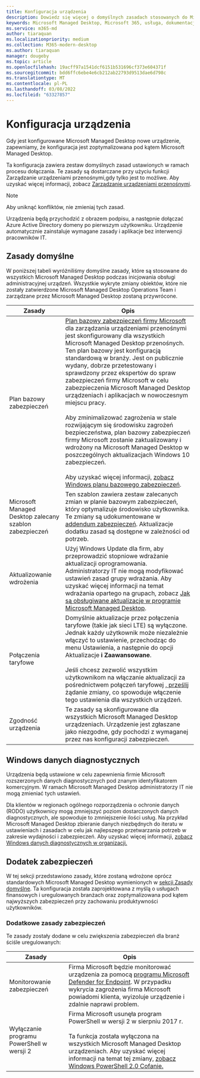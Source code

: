 ```yaml
---
title: Konfiguracja urządzenia
description: Dowiedz się więcej o domyślnych zasadach stosowanych do Microsoft Managed Desktop urządzeniach.
keywords: Microsoft Managed Desktop, Microsoft 365, usługa, dokumentacja
ms.service: m365-md
author: tiaraquan
ms.localizationpriority: medium
ms.collection: M365-modern-desktop
ms.author: tiaraquan
manager: dougeby
ms.topic: article
ms.openlocfilehash: 19acff97a1541dcf6151b531696cf373e604371f
ms.sourcegitcommit: bdd6ffc6ebe4e6cb212ab22793d9513dae6d798c
ms.translationtype: MT
ms.contentlocale: pl-PL
ms.lasthandoff: 03/08/2022
ms.locfileid: "63327857"
---
```

# <a name="device-configuration"></a>Konfiguracja urządzenia

<!--This topic is the target for a "Learn more" link in the Enterprise Agreement (aka.ms/dev-config); do not delete.-->

<!-- Device configuration and Security Addendum-->

Gdy jest konfigurowane Microsoft Managed Desktop nowe urządzenie, zapewniamy, że konfiguracja jest zoptymalizowana pod kątem Microsoft Managed Desktop.

Ta konfiguracja zawiera zestaw domyślnych zasad ustawionych w ramach procesu dołączania. Te zasady są dostarczane przy użyciu funkcji Zarządzanie urządzeniami przenośnymi,gdy tylko jest to możliwe. Aby uzyskać więcej informacji, zobacz [Zarządzanie urządzeniami przenośnymi](/windows/client-management/mdm/).

>[!NOTE]
>Aby uniknąć konfliktów, nie zmieniaj tych zasad.

Urządzenia będą przychodzić z obrazem podpisu, a następnie dołączać Azure Active Directory domeny po pierwszym użytkowniku. Urządzenie automatycznie zainstaluje wymagane zasady i aplikacje bez interwencji pracowników IT.

## <a name="default-policies"></a>Zasady domyślne

W poniższej tabeli wyróżniliśmy domyślne zasady, które są stosowane do wszystkich Microsoft Managed Desktop podczas inicjowania obsługi administracyjnej urządzeń. Wszystkie wykryte zmiany obiektów, które nie zostały zatwierdzone Microsoft Managed Desktop Operations Team i zarządzane przez Microsoft Managed Desktop zostaną przywrócone.

| Zasady | Opis
| ----- | ----- |
| Plan bazowy zabezpieczeń | [Plan bazowy zabezpieczeń firmy Microsoft](/windows/device-security/windows-security-baselines) dla zarządzania urządzeniami przenośnymi jest skonfigurowany dla wszystkich Microsoft Managed Desktop przenośnych. Ten plan bazowy jest konfiguracją standardową w branży. Jest on publicznie wydany, dobrze przetestowany i sprawdzony przez ekspertów do spraw zabezpieczeń firmy Microsoft w celu zabezpieczenia Microsoft Managed Desktop urządzeniach i aplikacjach w nowoczesnym miejscu pracy. <br><br>Aby zminimalizować zagrożenia w stale rozwijającym się środowisku zagrożeń bezpieczeństwa, plan bazowy zabezpieczeń firmy Microsoft zostanie zaktualizowany i wdrożony na Microsoft Managed Desktop w poszczególnych aktualizacjach Windows 10 zabezpieczeń.<br><br>Aby uzyskać więcej informacji, [zobacz Windows planu bazowego zabezpieczeń](/windows/security/threat-protection/windows-security-baselines).
| Microsoft Managed Desktop zalecany szablon zabezpieczeń | Ten szablon zawiera zestaw zalecanych zmian w planie bazowym zabezpieczeń, który optymalizuje środowisko użytkownika. Te zmiany są udokumentowane w [addendum zabezpieczeń](#security-addendum). Aktualizacje dodatku zasad są dostępne w zależności od potrzeb.  
| Aktualizowanie wdrożenia | Użyj Windows Update dla firm, aby przeprowadzić stopniowe wdrażanie aktualizacji oprogramowania. Administratorzy IT nie mogą modyfikować ustawień zasad grupy wdrażania. Aby uzyskać więcej informacji na temat wdrażania opartego na grupach, zobacz [Jak są obsługiwane aktualizacje w programie Microsoft Managed Desktop](updates.md).
| Połączenia taryfowe | Domyślnie aktualizacje przez połączenia taryfowe (takie jak sieci LTE) są wyłączone. Jednak każdy użytkownik może niezależnie włączyć to ustawienie, przechodząc do menu Ustawienia, a następnie do opcji Aktualizacje **i Zaawansowane**. <br><br>Jeśli chcesz zezwolić wszystkim użytkownikom na włączanie aktualizacji za pośrednictwem połączeń taryfowej [, prześlij](../working-with-managed-desktop/admin-support.md) żądanie zmiany, co spowoduje włączenie tego ustawienia dla wszystkich urządzeń.
| Zgodność urządzenia | Te zasady są skonfigurowane dla wszystkich Microsoft Managed Desktop urządzeniach. Urządzenie jest zgłaszane jako niezgodne, gdy pochodzi z wymaganej przez nas konfiguracji zabezpieczeń.

## <a name="windows-diagnostic-data"></a>Windows danych diagnostycznych

 Urządzenia będą ustawione w celu zapewnienia firmie Microsoft rozszerzonych danych diagnostycznych pod znanym identyfikatorem komercyjnym. W ramach Microsoft Managed Desktop administratorzy IT nie mogą zmieniać tych ustawień.

Dla klientów w regionach ogólnego rozporządzenia o ochronie danych (RODO) użytkownicy mogą zmniejszyć poziom dostarczonych danych diagnostycznych, ale spowoduje to zmniejszenie ilości usług. Na przykład Microsoft Managed Desktop zbieranie danych niezbędnych do iteratu w ustawieniach i zasadach w celu jak najlepszego przetwarzania potrzeb w zakresie wydajności i zabezpieczeń. Aby uzyskać więcej informacji, [zobacz Windows danych diagnostycznych w organizacji.](/windows/privacy/configure-windows-diagnostic-data-in-your-organization#enhanced-level)

## <a name="security-addendum"></a>Dodatek zabezpieczeń

 W tej sekcji przedstawiono zasady, które zostaną wdrożone oprócz standardowych Microsoft Managed Desktop wymienionych w [sekcji Zasady domyślne](#default-policies). Ta konfiguracja została zaprojektowana z myślą o usługach finansowych i uregulowanych branżach oraz zoptymalizowana pod kątem najwyższych zabezpieczeń przy zachowaniu produktywności użytkowników.

### <a name="additional-security-policies"></a>Dodatkowe zasady zabezpieczeń

 Te zasady zostały dodane w celu zwiększenia zabezpieczeń dla branż ściśle uregulowanych:

| Zasady | Opis |
| ----- | ----- |
|Monitorowanie zabezpieczeń | Firma Microsoft będzie monitorować urządzenia za pomocą [programu Microsoft Defender for Endpoint](/windows/security/threat-protection/windows-defender-atp/windows-defender-advanced-threat-protection). W przypadku wykrycia zagrożenia firma Microsoft powiadomi klienta, wyizoluje urządzenie i zdalnie naprawi problem. |
 | Wyłączanie programu PowerShell w wersji 2 | Firma Microsoft usunęła program PowerShell w wersji 2 w sierpniu 2017 r.<br><br>Ta funkcja została wyłączona na wszystkich Microsoft Managed Desktop urządzeniach. Aby uzyskać więcej informacji na temat tej zmiany, [zobacz Windows PowerShell 2.0 Cofanie.](https://devblogs.microsoft.com/powershell/windows-powershell-2-0-deprecation/) |
